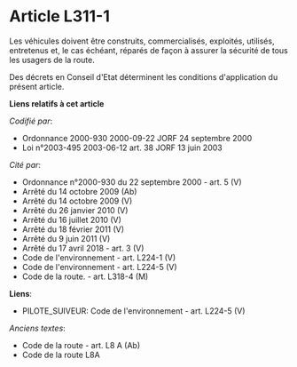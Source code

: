 # Article L311-1

Les véhicules doivent être construits, commercialisés, exploités, utilisés, entretenus et, le cas échéant, réparés de façon à
assurer la sécurité de tous les usagers de la route.

Des décrets en Conseil d'Etat déterminent les conditions d'application du présent article.

**Liens relatifs à cet article**

_Codifié par_:

  - Ordonnance 2000-930 2000-09-22 JORF 24 septembre 2000
  - Loi n°2003-495 2003-06-12 art. 38 JORF 13 juin 2003

_Cité par_:

  - Ordonnance n°2000-930 du 22 septembre 2000 - art. 5 (V)
  - Arrêté du 14 octobre 2009 (Ab)
  - Arrêté du 14 octobre 2009 (V)
  - Arrêté du 26 janvier 2010 (V)
  - Arrêté du 16 juillet 2010 (V)
  - Arrêté du 18 février 2011 (V)
  - Arrêté du 9 juin 2011 (V)
  - Arrêté du 17 avril 2018 - art. 3 (V)
  - Code de l'environnement - art. L224-1 (V)
  - Code de l'environnement - art. L224-5 (V)
  - Code de la route. - art. L318-4 (M)

**Liens**:

  - PILOTE_SUIVEUR: Code de l'environnement - art. L224-5 (V)

_Anciens textes_:

  - Code de la route - art. L8 A (Ab)
  - Code de la route L8A
